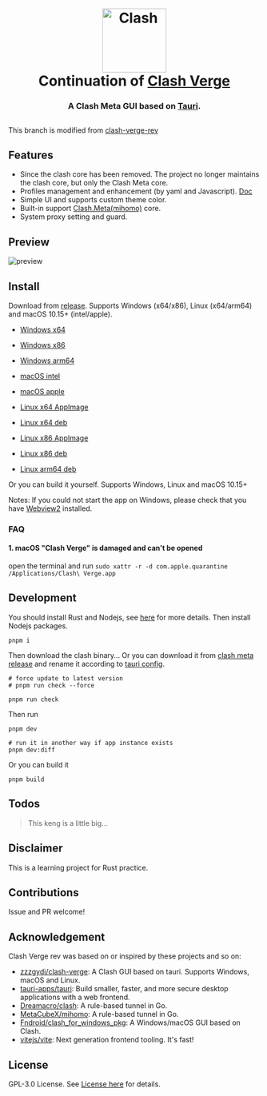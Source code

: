 <h1 align="center">
  <img src="./src/assets/image/logo.png" alt="Clash" width="128" />
  <br>
  Continuation of <a href="https://github.com/zzzgydi/clash-verge">Clash Verge</a>
  <br>
</h1>

<h3 align="center">
A Clash Meta GUI based on <a href="https://github.com/tauri-apps/tauri">Tauri</a>.
</h3>

##

This branch is modified from [clash-verge-rev](https://github.com/clash-verge-rev/clash-verge-rev)

## Features

- Since the clash core has been removed. The project no longer maintains the clash core, but only the Clash Meta core.
- Profiles management and enhancement (by yaml and Javascript). [Doc](https://clash-verge-rev.github.io)
- Simple UI and supports custom theme color.
- Built-in support [Clash.Meta(mihomo)](https://github.com/MetaCubeX/mihomo) core.
- System proxy setting and guard.

## Preview

![preview](./docs/preview.gif)

## Install

Download from [release](https://github.com/MetaCubeX/clash-verge/releases). Supports Windows (x64/x86), Linux (x64/arm64) and macOS 10.15+ (intel/apple).

- [Windows x64](https://github.com/MetaCubeX/clash-verge/releases/download/v1.4.8/Clash.Verge_1.4.8_x64-setup.exe)
- [Windows x86](https://github.com/MetaCubeX/clash-verge/releases/download/v1.4.8/Clash.Verge_1.4.8_x86-setup.exe)
- [Windows arm64](https://github.com/MetaCubeX/clash-verge/releases/download/v1.4.8/Clash.Verge_1.4.8_arm64-setup.exe)

- [macOS intel](https://github.com/MetaCubeX/clash-verge/releases/download/v1.4.8/Clash.Verge_1.4.8_x64.dmg)
- [macOS apple](https://github.com/MetaCubeX/clash-verge/releases/download/v1.4.8/Clash.Verge_1.4.8_aarch64.dmg)

- [Linux x64 AppImage](https://github.com/MetaCubeX/clash-verge/releases/download/v1.4.8/clash-verge_1.4.8_amd64.AppImage)
- [Linux x64 deb](https://github.com/MetaCubeX/clash-verge/releases/download/v1.4.8/clash-verge_1.4.8_amd64.deb)
- [Linux x86 AppImage](https://github.com/MetaCubeX/clash-verge/releases/download/v1.4.8/clash-verge_1.4.8_i386.AppImage)
- [Linux x86 deb](https://github.com/MetaCubeX/clash-verge/releases/download/v1.4.8/clash-verge_1.4.8_i386.deb)
- [Linux arm64 deb](https://github.com/MetaCubeX/clash-verge/releases/download/v1.4.8/clash-verge_1.4.8_arm64.deb)

Or you can build it yourself. Supports Windows, Linux and macOS 10.15+

Notes: If you could not start the app on Windows, please check that you have [Webview2](https://developer.microsoft.com/en-us/microsoft-edge/webview2/#download-section) installed.

### FAQ

#### 1. **macOS** "Clash Verge" is damaged and can't be opened

open the terminal and run `sudo xattr -r -d com.apple.quarantine /Applications/Clash\ Verge.app`

## Development

You should install Rust and Nodejs, see [here](https://tauri.app/v1/guides/getting-started/prerequisites) for more details. Then install Nodejs packages.

```shell
pnpm i
```

Then download the clash binary... Or you can download it from [clash meta release](https://github.com/MetaCubeX/Clash.Meta/releases) and rename it according to [tauri config](https://tauri.app/v1/api/config#bundleconfig.externalbin).

```shell
# force update to latest version
# pnpm run check --force

pnpm run check
```

Then run

```shell
pnpm dev

# run it in another way if app instance exists
pnpm dev:diff
```

Or you can build it

```shell
pnpm build
```

## Todos

> This keng is a little big...

## Disclaimer

This is a learning project for Rust practice.

## Contributions

Issue and PR welcome!

## Acknowledgement

Clash Verge rev was based on or inspired by these projects and so on:

- [zzzgydi/clash-verge](https://github.com/zzzgydi/clash-verge): A Clash GUI based on tauri. Supports Windows, macOS and Linux.
- [tauri-apps/tauri](https://github.com/tauri-apps/tauri): Build smaller, faster, and more secure desktop applications with a web frontend.
- [Dreamacro/clash](https://github.com/Dreamacro/clash): A rule-based tunnel in Go.
- [MetaCubeX/mihomo](https://github.com/MetaCubeX/mihomo): A rule-based tunnel in Go.
- [Fndroid/clash_for_windows_pkg](https://github.com/Fndroid/clash_for_windows_pkg): A Windows/macOS GUI based on Clash.
- [vitejs/vite](https://github.com/vitejs/vite): Next generation frontend tooling. It's fast!

## License

GPL-3.0 License. See [License here](./LICENSE) for details.
